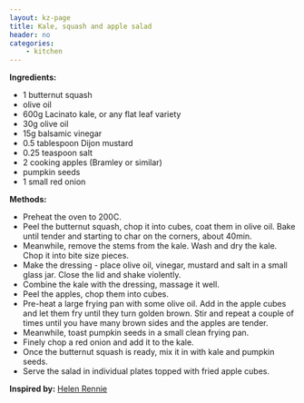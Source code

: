 ```yaml
---
layout: kz-page
title: Kale, squash and apple salad
header: no
categories:
    - kitchen
---
```


**Ingredients:**

* 1 butternut squash
* olive oil
<nbsp></nbsp>
* 600g Lacinato kale, or any flat leaf variety
* 30g olive oil
* 15g balsamic vinegar
* 0.5 tablespoon Dijon mustard
* 0.25 teaspoon salt
<nbsp></nbsp>
* 2 cooking apples (Bramley or similar)
* pumpkin seeds
* 1 small red onion

**Methods:**

* Preheat the oven to 200C.
* Peel the butternut squash, chop it into cubes, coat them in olive oil. Bake until tender and starting to char on the corners, about 40min.
* Meanwhile, remove the stems from the kale. Wash and dry the kale. Chop it into bite size pieces.
* Make the dressing - place olive oil, vinegar, mustard and salt in a small glass jar. Close the lid and shake violently.
* Combine the kale with the dressing, massage it well.
* Peel the apples, chop them into cubes.
* Pre-heat a large frying pan with some olive oil. Add in the apple cubes and let them fry until they turn golden brown. Stir and repeat a couple of times until you have many brown sides and the apples are tender.
* Meanwhile, toast pumpkin seeds in a small clean frying pan.
* Finely chop a red onion and add it to the kale.
* Once the butternut squash is ready, mix it in with kale and pumpkin seeds.
* Serve the salad in individual plates topped with fried apple cubes.

**Inspired by:** [Helen Rennie](https://youtu.be/x39astxIH0U)
